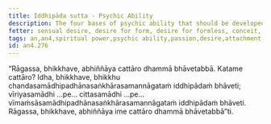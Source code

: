 ```yaml
---
title: Iddhipāda sutta - Psychic Ability
description: The four bases of psychic ability that should be developed for the full understanding of passion, desire, and attachment.
fetter: sensual desire, desire for form, desire for formless, conceit, restlessness, ignorance
tags: an,an4,spiritual power,psychic ability,passion,desire,attachment,collectedness,goal,aspiration,interest,objective,intention,effort,persistence,mind,consciousness,investigation,reflection,close examination
id: an4.276
---
```


“Rāgassa, bhikkhave, abhiññāya cattāro dhammā bhāvetabbā. Katame cattāro? Idha, bhikkhave, bhikkhu chandasamādhipadhānasaṅkhārasamannāgataṁ iddhipādaṁ bhāveti; vīriyasamādhi …pe… cittasamādhi …pe… vīmaṁsāsamādhipadhānasaṅkhārasamannāgataṁ iddhipādaṁ bhāveti. Rāgassa, bhikkhave, abhiññāya ime cattāro dhammā bhāvetabbā”ti.

